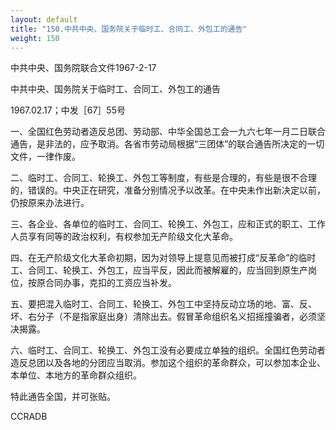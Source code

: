 ```yaml
---
layout: default
title: "150.中共中央、国务院关于临时工、合同工、外包工的通告"
weight: 150
---
```


中共中央、国务院联合文件1967-2-17

中共中央、国务院关于临时工、合同工、外包工的通告

1967.02.17；中发［67］55号

一、全国红色劳动者造反总团、劳动部、中华全国总工会一九六七年一月二日联合通告，是非法的，应予取消。各省市劳动局根据“三团体”的联合通告所决定的一切文件，一律作废。

二、临时工、合同工、轮换工、外包工等制度，有些是合理的，有些是很不合理的，错误的。中央正在研究，准备分别情况予以改革。在中央未作出新决定以前，仍按原来办法进行。

三、各企业、各单位的临时工、合同工、轮换工、外包工，应和正式的职工、工作人员享有同等的政治权利，有权参加无产阶级文化大革命。

四、在无产阶级文化大革命初期，因为对领导上提意见而被打成“反革命”的临时工、合同工、轮换工、外包工，应当平反，因此而被解雇的，应当回到原生产岗位，按原合同办事，克扣的工资应当补发。

五、要把混入临时工、合同工、轮换工、外包工中坚持反动立场的地、富、反、坏、右分子（不是指家庭出身）清除出去。假冒革命组织名义招摇撞骗者，必须坚决揭露。

六、临时工、合同工、轮换工、外包工没有必要成立单独的组织。全国红色劳动者造反总团以及各地的分团应当取消。参加这个组织的革命群众，可以参加本企业、本单位、本地方的革命群众组织。

特此通告全国，并可张贴。

CCRADB

